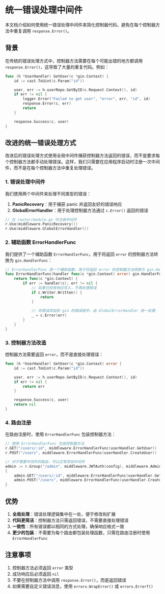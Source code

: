 # 统一错误处理中间件

本文档介绍如何使用统一错误处理中间件来简化控制器代码，避免在每个控制器方法中重复调用 `response.Error()`。

## 背景

在传统的错误处理方式中，控制器方法需要在每个可能出错的地方都调用 `response.Error()`，这导致了大量的重复代码。例如：

```go
func (h *UserHandler) GetUser(c *gin.Context) {
    id := cast.ToUint(c.Param("id"))

    user, err := h.userRepo.GetByID(c.Request.Context(), id)
    if err != nil {
        logger.Error("Failed to get user", "error", err, "id", id)
        response.Error(c, err)
        return
    }

    response.Success(c, user)
}
```

## 改进的统一错误处理方式

改进后的错误处理方式使用全局中间件捕获控制器方法返回的错误，而不是要求每个控制器方法都手动处理错误。这样，我们只需要在应用程序启动时注册一次中间件，而不是在每个控制器方法中重复处理错误。

### 1. 错误处理中间件

我们使用两个中间件来处理不同类型的错误：

1. **PanicRecovery**：用于捕获 panic 并返回友好的错误响应
2. **GlobalErrorHandler**：用于处理控制器方法通过 `c.Error()` 返回的错误

```go
// 在 router/module.go 中注册中间件
r.Use(middleware.PanicRecovery())
r.Use(middleware.GlobalErrorHandler())
```

### 2. 辅助函数 ErrorHandlerFunc

我们提供了一个辅助函数 `ErrorHandlerFunc`，用于将返回 `error` 的控制器方法转换为 `gin.HandlerFunc`：

```go
// ErrorHandlerFunc 是一个辅助函数，用于将返回 error 的控制器方法转换为 gin.HandlerFunc
func ErrorHandlerFunc(handler func(c *gin.Context) error) gin.HandlerFunc {
    return func(c *gin.Context) {
        if err := handler(c); err != nil {
            // 如果已经有响应写入，不再处理错误
            if c.Writer.Written() {
                return
            }
            
            // 将错误添加到 gin 的错误链中，由 GlobalErrorHandler 统一处理
            _ = c.Error(err)
        }
    }
}
```

### 3. 控制器方法改造

控制器方法需要返回 `error`，而不是直接处理错误：

```go
func (h *UserHandler) GetUser(c *gin.Context) error {
    id := cast.ToUint(c.Param("id"))

    user, err := h.userRepo.GetByID(c.Request.Context(), id)
    if err != nil {
        return err
    }

    response.Success(c, user)
    return nil
}
```

### 4. 路由注册

在路由注册时，使用 `ErrorHandlerFunc` 包装控制器方法：

```go
// 使用 ErrorHandlerFunc 包装控制器方法
r.GET("/users/:id", middleware.ErrorHandlerFunc(userHandler.GetUser))
r.POST("/users", middleware.ErrorHandlerFunc(userHandler.CreateUser))

// 对于需要中间件的路由，可以正常添加中间件
admin := r.Group("/admin", middleware.JWTAuth(config), middleware.AdminCheck())
{
    admin.GET("/users/:id", middleware.ErrorHandlerFunc(userHandler.GetUser))
    admin.POST("/users", middleware.ErrorHandlerFunc(userHandler.CreateUser))
}
```

## 优势

1. **全局处理**：错误处理逻辑集中在一处，便于修改和扩展
2. **代码更简洁**：控制器方法只需返回错误，不需要直接处理错误
3. **一致性**：所有错误都以相同的方式处理，确保响应格式一致
4. **更少的包装**：不需要为每个路由都包装处理函数，只需在路由注册时使用 `ErrorHandlerFunc`

## 注意事项

1. 控制器方法必须返回 `error` 类型
2. 成功响应后必须返回 `nil`
3. 不要在控制器方法中调用 `response.Error()`，而是返回错误
4. 如果需要自定义错误消息，使用 `errorx.WrapError()` 或 `errorx.Errorf()`
